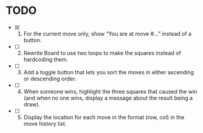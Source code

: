 # TODO

- [x] 1. For the current move only, show “You are at move #…” instead of a button.
- [ ] 2. Rewrite Board to use two loops to make the squares instead of hardcoding them.
- [ ] 3. Add a toggle button that lets you sort the moves in either ascending or descending order.
- [ ] 4. When someone wins, highlight the three squares that caused the win (and when no one wins, display a message about the result being a draw).
- [ ] 5. Display the location for each move in the format (row, col) in the move history list.
